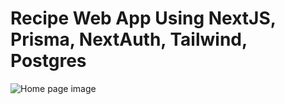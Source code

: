 # Recipe Web App Using NextJS, Prisma, NextAuth, Tailwind, Postgres

![Home page image](https://images.ctfassets.net/ki332a2no625/7lAsvaLos9CHqUPYhe6mrI/023ecea33eb27aab48fc2ece3842d096/GitHubReadMe.png)
